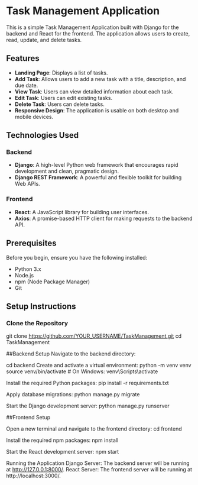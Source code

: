 # Task Management Application

This is a simple Task Management Application built with Django for the backend and React for the frontend. The application allows users to create, read, update, and delete tasks.

## Features

- **Landing Page**: Displays a list of tasks.
- **Add Task**: Allows users to add a new task with a title, description, and due date.
- **View Task**: Users can view detailed information about each task.
- **Edit Task**: Users can edit existing tasks.
- **Delete Task**: Users can delete tasks.
- **Responsive Design**: The application is usable on both desktop and mobile devices.

## Technologies Used

### Backend

- **Django**: A high-level Python web framework that encourages rapid development and clean, pragmatic design.
- **Django REST Framework**: A powerful and flexible toolkit for building Web APIs.

### Frontend

- **React**: A JavaScript library for building user interfaces.
- **Axios**: A promise-based HTTP client for making requests to the backend API.

## Prerequisites

Before you begin, ensure you have the following installed:

- Python 3.x
- Node.js
- npm (Node Package Manager)
- Git

## Setup Instructions

### Clone the Repository

git clone https://github.com/YOUR_USERNAME/TaskManagement.git
cd TaskManagement

##Backend Setup
Navigate to the backend directory:

cd backend
Create and activate a virtual environment:
python -m venv venv
source venv/bin/activate  # On Windows: venv\Scripts\activate

Install the required Python packages:
pip install -r requirements.txt

Apply database migrations:
python manage.py migrate

Start the Django development server:
python manage.py runserver

##Frontend Setup

Open a new terminal and navigate to the frontend directory:
cd frontend

Install the required npm packages:
npm install

Start the React development server:
npm start

Running the Application
Django Server: The backend server will be running at http://127.0.0.1:8000/.
React Server: The frontend server will be running at http://localhost:3000/.
